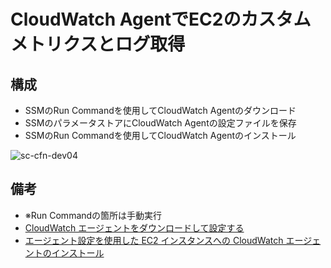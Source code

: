 # CloudWatch AgentでEC2のカスタムメトリクスとログ取得
## 構成
* SSMのRun Commandを使用してCloudWatch Agentのダウンロード
* SSMのパラメータストアにCloudWatch Agentの設定ファイルを保存
* SSMのRun Commandを使用してCloudWatch Agentのインストール

![sc-cfn-dev04](https://github.com/Toru-Kubota/AWS-CFn-Dev04/assets/102895466/89d70322-9cb6-4e97-a767-e53710c520fd)


## 備考
* ※Run Commandの箇所は手動実行   
* [CloudWatch エージェントをダウンロードして設定する](https://docs.aws.amazon.com/ja_jp/AmazonCloudWatch/latest/monitoring/download-CloudWatch-Agent-on-EC2-Instance-SSM-first.html)
* [エージェント設定を使用した EC2 インスタンスへの CloudWatch エージェントのインストール](https://docs.aws.amazon.com/ja_jp/AmazonCloudWatch/latest/monitoring/install-CloudWatch-Agent-on-EC2-Instance-fleet.html)
